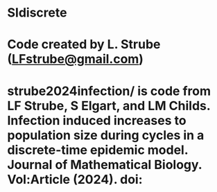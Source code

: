 # SIdiscrete

# Code created by L. Strube (LFstrube@gmail.com)

# strube2024infection/ is code from LF Strube, S Elgart, and LM Childs. Infection induced increases to population size during cycles in a discrete-time epidemic model. Journal of Mathematical Biology. Vol:Article (2024). doi:
